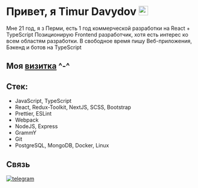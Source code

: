 # Привет, я Timur Davydov <img src="https://github.com/Koichi-hub/Koichi-hub/blob/master/assets/images/wave.gif" width="25px" height="25px" alt="wave" />
Мне 21 год, я з Перми, есть 1 год коммерческой разработки на React + TypeScript
Позиционирую Frontend разработчик, хотя есть интерес ко всем областям разработки. В свободное время пишу Веб-приложения, Бэкенд и ботов на TypeScript

## Моя [визитка](https://koichi-hub.github.io/Business_card) ^-^

## Стек:
- JavaScript, TypeScript
- React, Redux-Toolkit, NextJS, SCSS, Bootstrap
- Prettier, ESLint 
- Webpack 
- NodeJS, Express
- GrammY
- Git
- PostgreSQL, MongoDB, Docker, Linux

## Связь
[![telegram](https://img.shields.io/badge/-telegram-2c3e50?style=for-the-badge&logo=telegram&logoColor=ecf0f1)](https://t.me/Koichi_hub)
